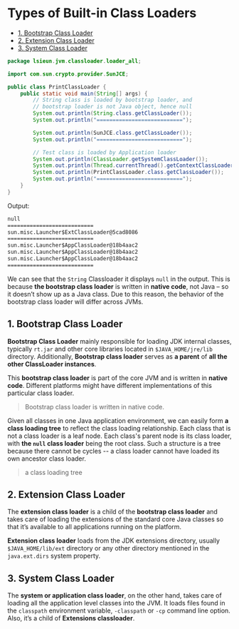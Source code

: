 # Types of Built-in Class Loaders

<!-- TOC -->

- [1. Bootstrap Class Loader](#1-bootstrap-class-loader)
- [2. Extension Class Loader](#2-extension-class-loader)
- [3. System Class Loader](#3-system-class-loader)

<!-- /TOC -->

```java
package lsieun.jvm.classloader.loader_all;

import com.sun.crypto.provider.SunJCE;

public class PrintClassLoader {
    public static void main(String[] args) {
        // String class is loaded by bootstrap loader, and
        // bootstrap loader is not Java object, hence null
        System.out.println(String.class.getClassLoader());
        System.out.println("===========================");

        System.out.println(SunJCE.class.getClassLoader());
        System.out.println("===========================");

        // Test class is loaded by Application loader
        System.out.println(ClassLoader.getSystemClassLoader());
        System.out.println(Thread.currentThread().getContextClassLoader());
        System.out.println(PrintClassLoader.class.getClassLoader());
        System.out.println("===========================");
    }
}
```

Output:

```txt
null
===========================
sun.misc.Launcher$ExtClassLoader@5cad8086
===========================
sun.misc.Launcher$AppClassLoader@18b4aac2
sun.misc.Launcher$AppClassLoader@18b4aac2
sun.misc.Launcher$AppClassLoader@18b4aac2
===========================
```

We can see that the `String` Classloader it displays `null` in the output. This is because **the bootstrap class loader** is written in **native code**, not Java – so it doesn’t show up as a Java class. Due to this reason, the behavior of the bootstrap class loader will differ across JVMs.

## 1. Bootstrap Class Loader

**Bootstrap Class Loader** mainly responsible for loading JDK internal classes, typically `rt.jar` and other core libraries located in `$JAVA_HOME/jre/lib` directory. Additionally, **Bootstrap class loader** serves as **a parent** of **all the other ClassLoader instances**.

This **bootstrap class loader** is part of the core JVM and is written in **native code**. Different platforms might have different implementations of this particular class loader.

> Bootstrap class loader is written in native code.

Given all classes in one Java application environment, we can easily form **a class loading tree** to reflect the class loading relationship. Each class that is not a class loader is a leaf node. Each class's parent node is its class loader, with **the `null` class loader** being the root class. Such a structure is a tree because there cannot be cycles -- a class loader cannot have loaded its own ancestor class loader.

> a class loading tree

## 2. Extension Class Loader

The **extension class loader** is a child of the **bootstrap class loader** and takes care of loading the extensions of the standard core Java classes so that it’s available to all applications running on the platform.

**Extension class loader** loads from the JDK extensions directory, usually `$JAVA_HOME/lib/ext` directory or any other directory mentioned in the `java.ext.dirs` system property.

## 3. System Class Loader

The **system or application class loader**, on the other hand, takes care of loading all the application level classes into the JVM. It loads files found in the `classpath` environment variable, `-classpath` or `-cp` command line option. Also, it’s a child of **Extensions classloader**.


